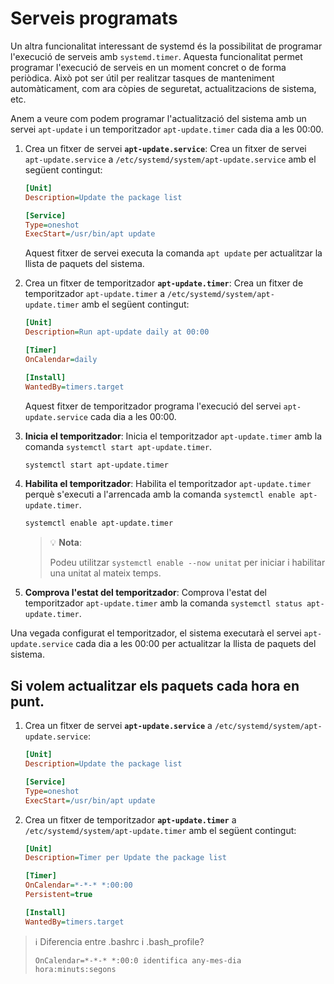 # Serveis programats

Un altra funcionalitat interessant de systemd és la possibilitat de programar l'execució de serveis amb `systemd.timer`. Aquesta funcionalitat permet programar l'execució de serveis en un moment concret o de forma periòdica. Això pot ser útil per realitzar tasques de manteniment automàticament, com ara còpies de seguretat, actualitzacions de sistema, etc.

Anem a veure com podem programar l'actualització del sistema amb un servei `apt-update` i un temporitzador `apt-update.timer` cada dia a les 00:00.

1. Crea un fitxer de servei **`apt-update.service`**: Crea un fitxer de servei `apt-update.service` a `/etc/systemd/system/apt-update.service` amb el següent contingut:

    ```ini
    [Unit]
    Description=Update the package list

    [Service]
    Type=oneshot
    ExecStart=/usr/bin/apt update
    ```

    Aquest fitxer de servei executa la comanda `apt update` per actualitzar la llista de paquets del sistema.

2. Crea un fitxer de temporitzador **`apt-update.timer`**: Crea un fitxer de temporitzador `apt-update.timer` a `/etc/systemd/system/apt-update.timer` amb el següent contingut:

    ```ini
    [Unit]
    Description=Run apt-update daily at 00:00

    [Timer]
    OnCalendar=daily

    [Install]
    WantedBy=timers.target
    ```

    Aquest fitxer de temporitzador programa l'execució del servei `apt-update.service` cada dia a les 00:00.

3. **Inicia el temporitzador**: Inicia el temporitzador `apt-update.timer` amb la comanda `systemctl start apt-update.timer`.

    ```bash
    systemctl start apt-update.timer
    ```

4. **Habilita el temporitzador**: Habilita el temporitzador `apt-update.timer` perquè s'executi a l'arrencada amb la comanda `systemctl enable apt-update.timer`.

    ```bash
    systemctl enable apt-update.timer
    ```

    > 💡 **Nota**:
    >
    > Podeu utilitzar ```systemctl enable --now unitat``` per iniciar i habilitar una unitat al mateix temps.

5. **Comprova l'estat del temporitzador**: Comprova l'estat del temporitzador `apt-update.timer` amb la comanda `systemctl status apt-update.timer`.

Una vegada configurat el temporitzador, el sistema executarà el servei `apt-update.service` cada dia a les 00:00 per actualitzar la llista de paquets del sistema.

##  Si volem actualitzar els paquets cada hora en punt.

1.  Crea un fitxer de servei **`apt-update.service`** a `/etc/systemd/system/apt-update.service`:

    ```ini
    [Unit]
    Description=Update the package list

    [Service]
    Type=oneshot
    ExecStart=/usr/bin/apt update
    ```

 2. Crea un fitxer de temporitzador **`apt-update.timer`** a `/etc/systemd/system/apt-update.timer` amb el següent contingut:

    ```ini
    [Unit]
    Description=Timer per Update the package list

    [Timer]
    OnCalendar=*-*-* *:00:00
    Persistent=true

    [Install]
    WantedBy=timers.target
    ```
> ℹ️ Diferencia entre .bashrc i .bash_profile?
>
>     OnCalendar=*-*-* *:00:0 identifica any-mes-dia hora:minuts:segons

